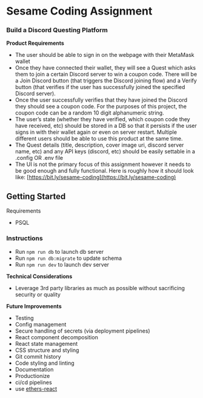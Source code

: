 # Sesame Coding Assignment

### Build a Discord Questing Platform

**Product Requirements**

- The user should be able to sign in on the webpage with their MetaMask wallet
- Once they have connected their wallet, they will see a Quest which asks them to join a certain Discord server to win a
  coupon code. There will be a Join Discord button (that triggers the Discord joining flow) and a Verify button (that
  verifies if the user has successfully joined the specified Discord server).
- Once the user successfully verifies that they have joined the Discord they should see a coupon code. For the purposes
  of this project, the coupon code can be a random 10 digit alphanumeric string.
- The user’s state (whether they have verified, which coupon code they have received, etc) should be stored in a DB so
  that it persists if the user signs in with their wallet again or even on server restart. Multiple different users
  should be able to use this product at the same time.
- The Quest details (title, description, cover image uri, discord server name, etc) and any API keys (discord, etc)
  should be easily settable in a .config OR .env file
- The UI is not the primary focus of this assignment however it needs to be good enough and fully functional. Here is
  roughly how it should look like: [https://bit.ly/sesame-coding](https://bit.ly/sesame-coding)

## Getting Started

Requirements

- PSQL

### Instructions

- Run `npm run db` to launch db server
- Run `npm run db:migrate` to update schema
- Run `npm run dev` to launch dev server

**Technical Considerations**

- Leverage 3rd party libraries as much as possible without sacrificing security or quality

**Future Improvements**

- Testing
- Config management
- Secure handling of secrets (via deployment pipelines)
- React component decomposition
- React state management
- CSS structure and styling
- Git commit history
- Code styling and linting
- Documentation
- Productionize
- ci/cd pipelines
- use [ethers-react](https://www.npmjs.com/package/ethers-react)
